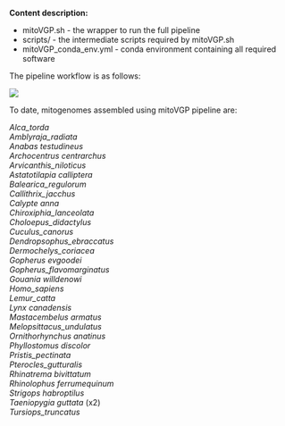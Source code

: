 <b>Content description:</b><br/>

- mitoVGP.sh - the wrapper to run the full pipeline<br/>
- scripts/ - the intermediate scripts required by mitoVGP.sh<br/>
- mitoVGP_conda_env.yml - conda environment containing all required software<br/>

The pipeline workflow is as follows:

<img src="https://github.com/GiulioF1/mitoVGP/blob/master/pipeline_v2.0/pipeline.png" />

To date, mitogenomes assembled using mitoVGP pipeline are:

<i>
Alca_torda<br/>
Amblyraja_radiata<br/>
Anabas testudineus<br/>
Archocentrus centrarchus<br/>
Arvicanthis_niloticus<br/>
Astatotilapia calliptera<br/>
Balearica_regulorum<br/>
Callithrix_jacchus<br/>
Calypte anna <br/>
Chiroxiphia_lanceolata<br/>
Choloepus_didactylus<br/>
Cuculus_canorus<br/>
Dendropsophus_ebraccatus<br/>
Dermochelys_coriacea<br/>
Gopherus evgoodei <br/>
Gopherus_flavomarginatus<br/>
Gouania willdenowi <br/>
Homo_sapiens<br/>
Lemur_catta<br/>
Lynx canadensis<br/>
Mastacembelus armatus<br/>
Melopsittacus_undulatus<br/>
Ornithorhynchus anatinus<br/>
Phyllostomus discolor<br/>
Pristis_pectinata<br/>
Pterocles_gutturalis<br/>
Rhinatrema bivittatum<br/>
Rhinolophus ferrumequinum<br/>
Strigops habroptilus<br/>
Taeniopygia guttata</i> (x2) <i><br/>
Tursiops_truncatus
</i>
